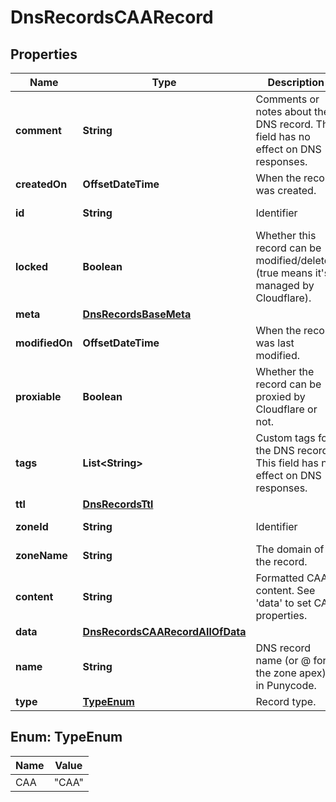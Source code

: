 

# DnsRecordsCAARecord


## Properties

| Name | Type | Description | Notes |
|------------ | ------------- | ------------- | -------------|
|**comment** | **String** | Comments or notes about the DNS record. This field has no effect on DNS responses. |  [optional] |
|**createdOn** | **OffsetDateTime** | When the record was created. |  [optional] [readonly] |
|**id** | **String** | Identifier |  [optional] [readonly] |
|**locked** | **Boolean** | Whether this record can be modified/deleted (true means it&#39;s managed by Cloudflare). |  [optional] [readonly] |
|**meta** | [**DnsRecordsBaseMeta**](DnsRecordsBaseMeta.md) |  |  [optional] |
|**modifiedOn** | **OffsetDateTime** | When the record was last modified. |  [optional] [readonly] |
|**proxiable** | **Boolean** | Whether the record can be proxied by Cloudflare or not. |  [optional] [readonly] |
|**tags** | **List&lt;String&gt;** | Custom tags for the DNS record. This field has no effect on DNS responses. |  [optional] |
|**ttl** | [**DnsRecordsTtl**](DnsRecordsTtl.md) |  |  [optional] |
|**zoneId** | **String** | Identifier |  [optional] [readonly] |
|**zoneName** | **String** | The domain of the record. |  [optional] [readonly] |
|**content** | **String** | Formatted CAA content. See &#39;data&#39; to set CAA properties. |  [optional] [readonly] |
|**data** | [**DnsRecordsCAARecordAllOfData**](DnsRecordsCAARecordAllOfData.md) |  |  |
|**name** | **String** | DNS record name (or @ for the zone apex) in Punycode. |  |
|**type** | [**TypeEnum**](#TypeEnum) | Record type. |  |



## Enum: TypeEnum

| Name | Value |
|---- | -----|
| CAA | &quot;CAA&quot; |



